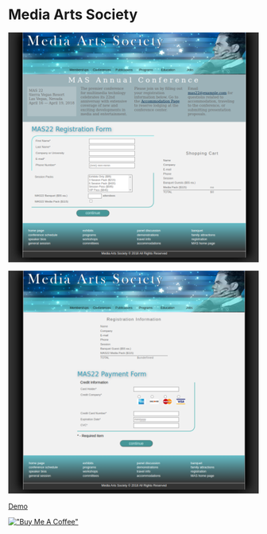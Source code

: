 # Media Arts Society

[![Media](assets/mediaartssociety.png)](https://hesbon-osoro.github.io/Media-Arts-Society)

[![reg2](assets/mediaartssociety-reg2.png)](https://hesbon-osoro.github.io/Media-Arts-Society/mas_reg2.html)

[Demo](https://hesbon-osoro.github.io/Media-Arts-Society)

[!["Buy Me A Coffee"](https://www.buymeacoffee.com/assets/img/custom_images/orange_img.png)](https://www.buymeacoffee.com/wazimu)
